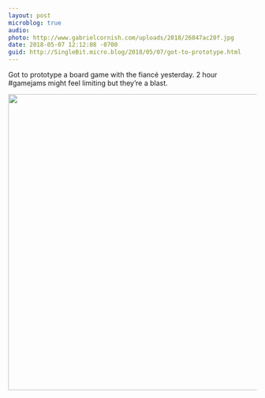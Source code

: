 ```yaml
---
layout: post
microblog: true
audio: 
photo: http://www.gabrielcornish.com/uploads/2018/26847ac20f.jpg
date: 2018-05-07 12:12:08 -0700
guid: http://SingleBit.micro.blog/2018/05/07/got-to-prototype.html
---
```

Got to prototype a board game with the fiancé yesterday. 2 hour #gamejams might feel limiting but they’re a blast. 

<img src="http://www.gabrielcornish.com/uploads/2018/26847ac20f.jpg" width="600" height="600" />
